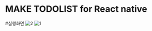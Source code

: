 # MAKE TODOLIST for React native

#실행화면
![2](https://user-images.githubusercontent.com/58411932/188404025-677f6978-ca8b-47dd-aad1-2b1f6d257330.png)
![1](https://user-images.githubusercontent.com/58411932/188404032-6c7d8717-8cbb-4ea0-bda5-583d272758f0.png)
